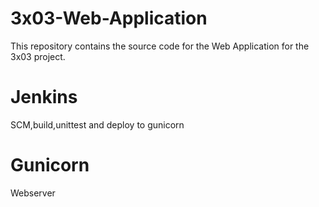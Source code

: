 # 3x03-Web-Application
This repository contains the source code for the Web Application for the 3x03 project. 
# Jenkins 
SCM,build,unittest and deploy to gunicorn
# Gunicorn
Webserver
